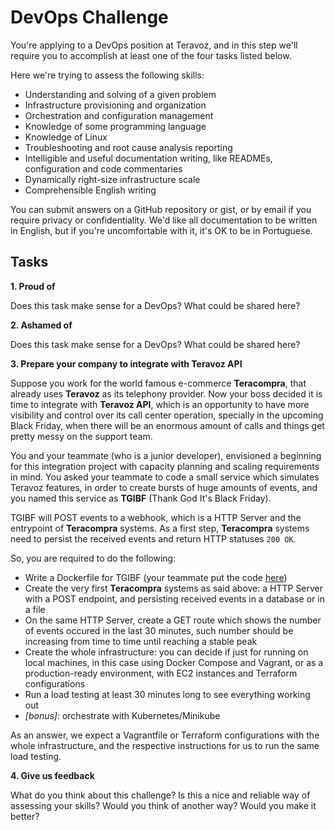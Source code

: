 # DevOps Challenge

You're applying to a DevOps position at Teravoz, and in this step we'll require you to accomplish at least one of the four tasks listed below.

Here we're trying to assess the following skills:

- Understanding and solving of a given problem
- Infrastructure provisioning and organization
- Orchestration and configuration management
- Knowledge of some programming language
- Knowledge of Linux
- Troubleshooting and root cause analysis reporting
- Intelligible and useful documentation writing, like READMEs, configuration and code commentaries
- Dynamically right-size infrastructure scale
- Comprehensible English writing

You can submit answers on a GitHub repository or gist, or by email if you require privacy or confidentiality. We'd like all documentation to be written in English, but if you're uncomfortable with it, it's OK to be in Portuguese.

## Tasks

**1. Proud of**

Does this task make sense for a DevOps? What could be shared here?

**2. Ashamed of**

Does this task make sense for a DevOps? What could be shared here?

**3. Prepare your company to integrate with Teravoz API**

Suppose you work for the world famous e-commerce **Teracompra**, that already uses **Teravoz** as its telephony provider. Now your boss decided it is time to integrate with **Teravoz API**, which is an opportunity to have more visibility and control over its call center operation, specially in the upcoming Black Friday, when there will be an enormous amount of calls and things get pretty messy on the support team.

You and your teammate (who is a junior developer), envisioned a beginning for this integration project with capacity planning and scaling requirements in mind. You asked your teammate to code a small service which simulates Teravoz features, in order to create bursts of huge amounts of events, and you named this service as **TGIBF** (Thank God It's Black Friday).

TGIBF will POST events to a webhook, which is a HTTP Server and the entrypoint of **Teracompra** systems. As a first step, **Teracompra** systems need to persist the received events and return HTTP statuses `200 OK`.

So, you are required to do the following:
- Write a Dockerfile for TGIBF (your teammate put the code [here](./tgibf))
- Create the very first **Teracompra** systems as said above: a HTTP Server with a POST endpoint, and persisting received events in a database or in a file
- On the same HTTP Server, create a GET route which shows the number of events occured in the last 30 minutes, such number should be increasing from time to time until reaching a stable peak
- Create the whole infrastructure: you can decide if just for running on local machines, in this case using Docker Compose and Vagrant, or as a production-ready environment, with EC2 instances and Terraform configurations
- Run a load testing at least 30 minutes long to see everything working out
- _[bonus]_: orchestrate with Kubernetes/Minikube

As an answer, we expect a Vagrantfile or Terraform configurations with the whole infrastructure, and the respective instructions for us to run the same load testing.

**4. Give us feedback**

What do you think about this challenge? Is this a nice and reliable way of assessing your skills? Would you think of another way? Would you make it better?
